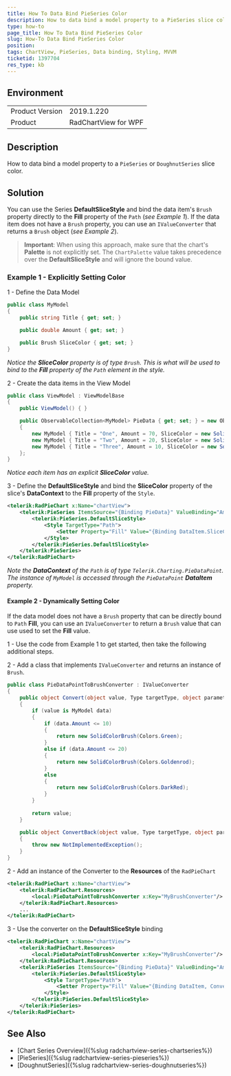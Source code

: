 ```yaml
---
title: How To Data Bind PieSeries Color
description: How to data bind a model property to a PieSeries slice color
type: how-to
page_title: How To Data Bind PieSeries Color
slug: How-To Data Bind PieSeries Color
position: 
tags: ChartView, PieSeries, Data binding, Styling, MVVM
ticketid: 1397704
res_type: kb
---
```


## Environment
<table>
	<tr>
		<td>Product Version</td>
		<td>2019.1.220</td>
	</tr>
	<tr>
		<td>Product</td>
		<td>RadChartView for WPF</td>
	</tr>
</table>


## Description

How to data bind a model property to a `PieSeries` or `DoughnutSeries` slice color.

## Solution

You can use the Series **DefaultSliceStyle** and bind the data item's `Brush` property directly to the **Fill** property of the `Path` (*see Example 1*). If the data item does not have a `Brush` property, you can use an `IValueConverter` that returns a `Brush` object (*see Example 2*).

> **Important**: When using this approach, make sure that the chart's **Palette** is not explicitly set. The `ChartPalette` value takes precedence over the **DefaultSliceStyle** and will ignore the bound value.

### Example 1 - Explicitly Setting Color

1 - Define the Data Model

```csharp
public class MyModel
{
    public string Title { get; set; }

    public double Amount { get; set; }

    public Brush SliceColor { get; set; }
}
```
*Notice the **SliceColor** property is of type `Brush`. This is what will be used to bind to the **Fill** property of the `Path` element in the style.*

2 - Create the data items in the View Model

```csharp
public class ViewModel : ViewModelBase
{
    public ViewModel() { }

    public ObservableCollection<MyModel> PieData { get; set; } = new ObservableCollection<MyModel>
    {
        new MyModel { Title = "One", Amount = 70, SliceColor = new SolidColorBrush(Colors.LightBlue) },
        new MyModel { Title = "Two", Amount = 20, SliceColor = new SolidColorBrush(Colors.LightSalmon) },
        new MyModel { Title = "Three", Amount = 10, SliceColor = new SolidColorBrush(Colors.LightCoral) },
    };
}
```
*Notice each item has an explicit **SliceColor** value.*

3 - Define the **DefaultSliceStyle** and bind the **SliceColor** property of the slice's **DataContext** to the **Fill** property of the `Style`.

```xml
<telerik:RadPieChart x:Name="chartView">
    <telerik:PieSeries ItemsSource="{Binding PieData}" ValueBinding="Amount" ShowLabels="False">
        <telerik:PieSeries.DefaultSliceStyle>
            <Style TargetType="Path">
                <Setter Property="Fill" Value="{Binding DataItem.SliceColor}" />
            </Style>
        </telerik:PieSeries.DefaultSliceStyle>
    </telerik:PieSeries>
</telerik:RadPieChart>
```

*Note the **DataContext** of the `Path` is of type `Telerik.Charting.PieDataPoint`. The instance of `MyModel` is accessed through the `PieDataPoint` **DataItem** property.*


#### Example 2 - Dynamically Setting Color

If the data model does not have a `Brush` property that can be directly bound to `Path` **Fill**, you can use an `IValueConverter` to return a `Brush` value that can use used to set the **Fill** value. 

1 - Use the code from Example 1 to get started, then take the following additional steps.

2 - Add a class that implements `IValueConverter` and returns an instance of `Brush`.

```csharp
public class PieDataPointToBrushConverter : IValueConverter
{
    public object Convert(object value, Type targetType, object parameter, CultureInfo culture)
    {
        if (value is MyModel data)
        {
            if (data.Amount <= 10)
            {
                return new SolidColorBrush(Colors.Green);
            }
            else if (data.Amount <= 20)
            {
                return new SolidColorBrush(Colors.Goldenrod);
            }
            else
            {
                return new SolidColorBrush(Colors.DarkRed);
            }
        }
        
        return value;
    }

    public object ConvertBack(object value, Type targetType, object parameter, CultureInfo culture)
    {
        throw new NotImplementedException();
    }
}
```
 
2 - Add an instance of the Converter to the **Resources** of the `RadPieChart`

```xml
<telerik:RadPieChart x:Name="chartView">
    <telerik:RadPieChart.Resources>
        <local:PieDataPointToBrushConverter x:Key="MyBrushConverter"/>
    </telerik:RadPieChart.Resources>
    ...
</telerik:RadPieChart>
```

3 - Use the converter on the **DefaultSliceStyle** binding

```xml
<telerik:RadPieChart x:Name="chartView">
    <telerik:RadPieChart.Resources>
        <local:PieDataPointToBrushConverter x:Key="MyBrushConverter"/>
    </telerik:RadPieChart.Resources>
    <telerik:PieSeries ItemsSource="{Binding PieData}" ValueBinding="Amount" ShowLabels="False">
        <telerik:PieSeries.DefaultSliceStyle>
            <Style TargetType="Path">
                <Setter Property="Fill" Value="{Binding DataItem, Converter={StaticResource MyBrushConverter}}" />
            </Style>
        </telerik:PieSeries.DefaultSliceStyle>
    </telerik:PieSeries>
</telerik:RadPieChart>
```

## See Also

* [Chart Series Overview]({%slug radchartview-series-chartseries%})
* [PieSeries]({%slug radchartview-series-pieseries%})
* [DoughnutSeries]({%slug radchartview-series-doughnutseries%})

